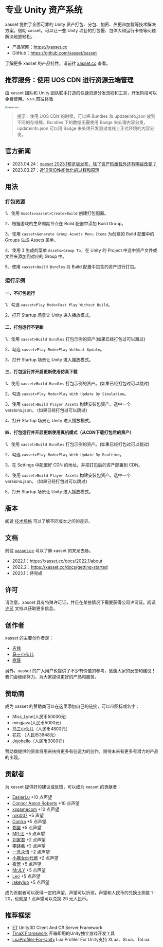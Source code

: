 # 专业 Unity 资产系统

xasset 提供了全面可靠的 Unity 资产打包、分包、加密、热更和加载等技术解决方案。借助 xasset，可以让一些 Unity
项目的打包慢、包体大和运行卡顿等问题解决地更轻松。

- 产品官网：https://xasset.cc
- GitHub：https://github.com/xasset/xasset

了解更多 xasset 的产品特性，请前往 [xasset.cc](https://xasset.cc) 查看。

## 推荐服务：使用 UOS CDN 进行资源云端管理

由 xasset 团队和 Unity
团队联手打造的快速资源分发流程和工具，开发阶段可以免费使用。[>>> 前往体验](https://uos.unity.cn/partner/xasset)

<img src="https://uos.unity.cn/images/homepage/xasset-hp.png" alt="xasset-uos" style="zoom:50%;" />

> 提示：使用 UOS CDN 的时候，可以把 Bundles 和 updateinfo.json 放到不同的存储桶。Bundles 下的数据无需使用 Badge
> 来处理内容分发，updateinfo.json 可以用 Badge 来处理开发测试或线上正式环境的内容分发。

## 官方新闻

- 2023.04.24：[xasset 2023.1预览版发布，除了资产热重载外还有哪些改变？](https://mp.weixin.qq.com/s/H2HDtwnp1mG_F4v1TahVJg)
- 2023.03.27：[近10倍IO性能优化的过程和原理](https://mp.weixin.qq.com/s/X0Tc6-UKVqfEXrzSEY17Zw)

## 用法

### 打包资源

1、使用 `Assets>xasset>Create>Build` 创建打包配置。

2、根据游戏的生命周期节点在 Build 配置中添加 Build Group。

3、使用 `xasset>Generate Group Assets Menu Items` 为创建的 Build 配置中的 Groups 生成 Assets 菜单。

4、使用 3 生成的菜单 `Assets>Group To`，在 Unity 的 Project 中选中资产文件或文件夹添加到对应的 Group 中。

5、使用 `xasset>Build Bundles` 对 Build 配置中包含的资产进行打包。

### 运行示例

#### 一、不打包运行

1、勾选 `xasset>Play Mode>Fast Play Without Build`。

2、打开 Startup 场景让 Unity 进入播放模式。

#### 二、打包运行不更新

1、使用 `xasset>Build Bundles` 打包示例的资产(如果已经打包过可以跳过)

2、勾选 `xasset>Play Mode>Play Without Update`。

3、打开 Startup 场景让 Unity 进入播放模式。

#### 三、打包运行并开启更新使用仿真下载

1、使用 `xasset>Build Bundles` 打包示例的资产。(如果已经打包过可以跳过)

2、勾选 `xasset>Play Mode>Play With Update By Simulation`。

3、使用  `xasset>Build Player Assets` 构建安装包资产。选中一个 versions.json。 (如果已经打包过可以跳过)

4、打开 Startup 场景让 Unity 进入播放模式。

#### 四、打包运行并开启更新使用真机模式（从CDN下载打包后的资产）

1、使用 `xasset>Build Bundles` 打包示例的资产。(如果已经打包过可以跳过)

2、勾选 `xasset>Play Mode>Play With Update By Realtime`。

3、在 Settings 中配置好 CDN 的地址，并把打包后的资产部署到 CDN。

4、使用  `xasset>Build Player Assets` 构建安装包资产。选中一个 versions.json。 (如果已经打包过可以跳过)

5、打开 Startup 场景让 Unity 进入播放模式。

## 版本

阅读 [技术规格](https://xasset.cc/price#技术规格) 可以了解不同版本之间的差异。

## 文档

前往 [xasset.cc](https://xasset.cc) 可以了解 xasset 的来龙去脉。

- 2022.1：https://xasset.cc/docs/2022.1/about
- 2022.2：https://xasset.cc/docs/getting-started
- 2023.1：待完成

## 许可

请注意，xasset 具有特殊许可证，并且在某些情况下需要获得公司许可证。阅读 [许可](LICENSE.md) 文档以获取更多信息。

## 创作者

xasset 的主要创作者是：

- [吉缘](https://github.com/mmdnb)
- [马三小伙儿](https://github.com/XINCGer)
- [寒晟](https://github.com/huangchaoqun)

另外，xasset 的广大用户也提供了不少有价值的参考，感谢大家的反馈和建议！我们会继续努力，为大家提供更好的产品和服务。

## 赞助商

成为 xasset 的赞助商可以在这里添加自己的链接，可以带图标或名字：

- Miss_Lynn(人民币50000元)
- mingjava(人民币5000元)
- [马三小伙儿](https://github.com/XINCGer)（人民币4800元）
- 花花 （人民币3848元）
- [Jojohello](https://www.zhihu.com/people/jojohello)（人民币3000元）

赞助商提供的资金将用来扶持更多有创造力的创作，期待未来有更多有潜力的产品的出现。

## 贡献者

为 xasset 提供好的建议或反馈，可以成为 xasset 的贡献者：

- [EasierLu](https://github.com/EasierLu) +10 点声望
- [Connor Aaron Roberts](https://github.com/c0nd3v) +10 点声望
- [xxgamecom](xxgamecom) +10 点声望
- [roki007](https://github.com/roki007) +5 声望
- [Contra]() +5 点声望
- [郑昊](https://github.com/plussign) +5 点声望
- [MR.汪](https://github.com/youyouhx) +5 点声望
- [刘家君](https://github.com/suixin567) +2 点声望
- [李非莬](https://github.com/wynnforthework)  +2 点声望
- [一念永恆](https://github.com/putifeng) +2 点声望
- [小魔女纱代酱](https://github.com/DumoeDss)  +2 点声望
- [夜莺](https://github.com/killop) +5 点声望
- [MrJLY](https://github.com/MrJLY) +5 点声望
- [Leo](https://github.com/liyanlong0885) +5 点声望
- [jakeyluo](https://github.com/jakeyluo) +5 点声望

成为贡献者可以获得一定的声望，声望可以折现，声望和人民币的兑换比例是 1：20，也就是 1 点声望可以兑换 20 元人民币。

## 推荐框架

- [ET](https://github.com/egametang/ET) Unity3D Client And C# Server Framework
- [TinaX Framework](https://tinax.corala.space/) 开箱即用的Unity独立游戏开发工具
- [LuaProfiler-For-Unity](https://github.com/ElPsyCongree/LuaProfiler-For-Unity) Lua Profiler For Unity支持
  XLua、SLua、ToLua
